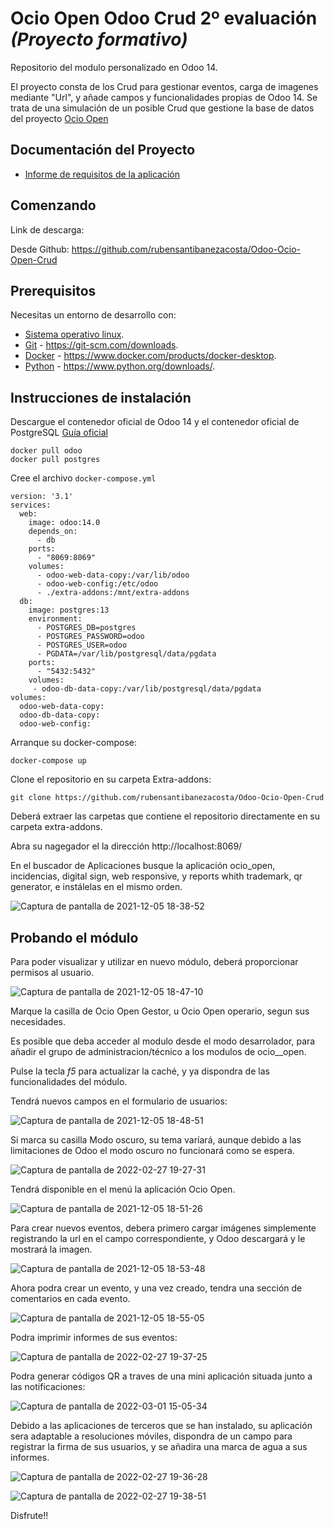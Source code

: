 


# Ocio Open Odoo Crud 2º evaluación  *(Proyecto formativo)*

Repositorio del modulo personalizado en Odoo 14.

El proyecto consta de los Crud para gestionar eventos, carga de imagenes mediante "Url", y añade campos y funcionalidades propias de Odoo 14. Se trata de una simulación de un posible Crud que gestione la base de datos del proyecto [Ocio Open](https://github.com/rubensantibanezacosta/Ocio_Open)



## Documentación del Proyecto

- [Informe de requisitos de la aplicación](https://github.com/rubensantibanezacosta/Odoo14_2_eval/blob/main/ocio__open/docs/Requisitos.md)

## Comenzando

Link de descarga:

Desde Github: https://github.com/rubensantibanezacosta/Odoo-Ocio-Open-Crud


## Prerequisitos

Necesitas un entorno de desarrollo con:
* [Sistema operativo linux](https://www.linux.org/).
* [Git](https://git-scm.com) -  https://git-scm.com/downloads.
* [Docker](https://www.docker.com/) - https://www.docker.com/products/docker-desktop.
* [Python](https://www.python.org/downloads/) -  https://www.python.org/downloads/.

## Instrucciones de instalación

Descargue el contenedor oficial de Odoo 14 y el contenedor oficial de PostgreSQL
[Guía oficial](https://hub.docker.com/_/odoo)

```
docker pull odoo
docker pull postgres
```

Cree el archivo ```docker-compose.yml```

```
version: '3.1'
services:
  web:
    image: odoo:14.0
    depends_on:
      - db
    ports:
      - "8069:8069"
    volumes:
      - odoo-web-data-copy:/var/lib/odoo
      - odoo-web-config:/etc/odoo
      - ./extra-addons:/mnt/extra-addons
  db:
    image: postgres:13
    environment:
      - POSTGRES_DB=postgres
      - POSTGRES_PASSWORD=odoo
      - POSTGRES_USER=odoo
      - PGDATA=/var/lib/postgresql/data/pgdata
    ports:
      - "5432:5432"
    volumes:
     - odoo-db-data-copy:/var/lib/postgresql/data/pgdata
volumes:
  odoo-web-data-copy:
  odoo-db-data-copy:
  odoo-web-config:
```


Arranque su docker-compose:

```
docker-compose up
```

Clone el repositorio en su carpeta Extra-addons:

```
git clone https://github.com/rubensantibanezacosta/Odoo-Ocio-Open-Crud
```
Deberá extraer las carpetas que contiene el repositorio directamente en su carpeta extra-addons.

Abra su nagegador el la dirección http://localhost:8069/


En el buscador de Aplicaciones busque la aplicación ocio_open, incidencias, digital sign, web responsive, y reports whith trademark, qr generator, e instálelas en el mismo orden.

![Captura de pantalla de 2021-12-05 18-38-52](https://user-images.githubusercontent.com/44450566/144759333-3de71503-c178-4413-94a1-a3b2db833b70.png)



## Probando el módulo

Para poder visualizar y utilizar en nuevo módulo, deberá proporcionar permisos al usuario.

![Captura de pantalla de 2021-12-05 18-47-10](https://user-images.githubusercontent.com/44450566/144759448-9b8ec65f-894c-404d-9bb0-87425af88b47.png)


Marque la casilla de Ocio Open Gestor, u Ocio Open operario, segun sus necesidades.

Es posible que deba acceder al modulo desde el modo desarrolador, para añadir el grupo de administracion/técnico a los modulos de ocio__open.

Pulse la tecla *f5* para actualizar la caché, y ya dispondra de las funcionalidades del módulo.

Tendrá nuevos campos en el formulario de usuarios:

![Captura de pantalla de 2021-12-05 18-48-51](https://user-images.githubusercontent.com/44450566/144759557-0301b2aa-7ecb-452d-afe0-d28468cfd13e.png)

Si marca su casilla Modo oscuro, su tema varíará, aunque debido a las limitaciones de Odoo el modo oscuro no funcionará como se espera.

![Captura de pantalla de 2022-02-27 19-27-31](https://user-images.githubusercontent.com/44450566/155896999-7e0e05f2-08e5-45a4-bc6d-b4b750b371e4.png)


Tendrá disponible en el menú la aplicación Ocio Open.

![Captura de pantalla de 2021-12-05 18-51-26](https://user-images.githubusercontent.com/44450566/144759606-11d09f07-b1d1-4f49-80db-77828b1df1a8.png)

Para crear nuevos eventos, debera primero cargar imágenes simplemente registrando la url en el campo correspondiente, y Odoo descargará y le mostrará la imagen.

![Captura de pantalla de 2021-12-05 18-53-48](https://user-images.githubusercontent.com/44450566/144759658-f29ac470-d557-4293-93a1-62e4b793c973.png)

Ahora podra crear un evento, y una vez creado, tendra una sección de comentarios en cada evento.

![Captura de pantalla de 2021-12-05 18-55-05](https://user-images.githubusercontent.com/44450566/144759700-cc1c6761-8d5a-4543-acad-b8d89a350769.png)

Podra imprimir informes de sus eventos:

![Captura de pantalla de 2022-02-27 19-37-25](https://user-images.githubusercontent.com/44450566/155897068-0140788e-8820-41b5-9162-9d337b6f09fb.png)

Podra generar códigos QR a traves de una mini aplicación situada junto a las notificaciones:

![Captura de pantalla de 2022-03-01 15-05-34](https://user-images.githubusercontent.com/44450566/156194195-a6a41fd1-55c0-41fd-ad1f-89756aea2f80.png)


Debido a las aplicaciones de terceros que se han instalado, su aplicación sera adaptable a resoluciones móviles, dispondra de un campo para registrar la firma de sus usuarios, y se añadira una marca de agua a sus informes.

![Captura de pantalla de 2022-02-27 19-36-28](https://user-images.githubusercontent.com/44450566/155897039-c9a890ce-499a-49a5-8f61-171d300e289b.png)

![Captura de pantalla de 2022-02-27 19-38-51](https://user-images.githubusercontent.com/44450566/155897128-284bac3c-94ef-477f-9332-676f6fe3830d.png)



Disfrute!!

